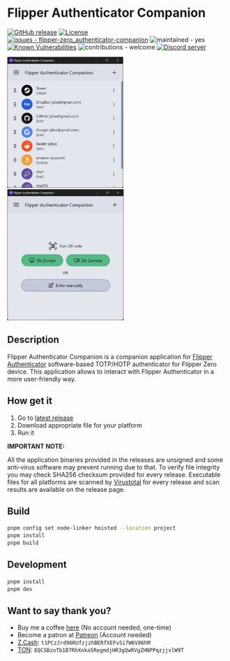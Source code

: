 # Flipper Authenticator Companion

[![GitHub release](https://img.shields.io/github/release/akopachov/flipper-zero_authenticator-companion?include_prereleases=&sort=semver&color=blue)](https://github.com/akopachov/flipper-zero_authenticator-companion/releases/)
[![License](https://img.shields.io/github/license/akopachov/flipper-zero_authenticator-companion
)](/LICENSE)
[![issues - flipper-zero_authenticator-companion](https://img.shields.io/github/issues/akopachov/flipper-zero_authenticator-companion)](https://github.com/akopachov/flipper-zero_authenticator-companion/issues)
![maintained - yes](https://img.shields.io/badge/maintained-yes-blue)
[![Known Vulnerabilities](https://snyk.io/test/github/akopachov/flipper-zero_authenticator-companion/badge.svg)](https://snyk.io/test/github/akopachov/flipper-zero_authenticator-companion)
![contributions - welcome](https://img.shields.io/badge/contributions-welcome-blue)
[![Discord server](https://img.shields.io/discord/937479784148115456)](https://discord.gg/flipper-xtreme)


<a href=".github/screenshots/token-list.png">
  <img src=".github/screenshots/token-list.png" height="300px" />
</a>
<a href=".github/screenshots/add-token.png">
  <img src=".github/screenshots/add-token.png" height="300px" />
</a>

## Description

Flipper Authenticator Companion is a companion application for [Flipper Authenticator](https://github.com/akopachov/flipper-zero_authenticator) software-based TOTP/HOTP authenticator for Flipper Zero device. This application allows to interact with Flipper Authenticator in a more user-friendly way.

## How get it

1. Go to [latest release](https://github.com/akopachov/flipper-zero_authenticator-companion/releases/latest)
2. Download appropriate file for your platform
3. Run it

**IMPORTANT NOTE:**

All the application binaries provided in the releases are unsigned and some anti-virus software may prevent running due to that. To verify file integrity you may check SHA256 checksum provided for every release. Executable files for all platforms are scanned by [Virustotal](https://virustotal.com/) for every release and scan results are available on the release page.

## Build

```bash
pnpm config set node-linker hoisted --location project
pnpm install
pnpm build
```

## Development

```bash
pnpm install
pnpm dev
```

## Want to say thank you?

* Buy me a coffee [here](https://ko-fi.com/akopachov) (No account needed, one-time)
* Become a patron at [Patreon](https://patreon.com/akopachov) (Account needed)
* [Z.Cash](https://z.cash/): `t1PCzJrd96RUfzjzhBERfXEFvSi7W6V86hM`
* [TON](https://ton.org/): `EQCSBzoTb1B7RhXnka5RegmdjHR3gQwRVgZHNPPqzjjvlW9T`
